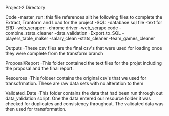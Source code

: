 Project-2 Directory

Code
-master_run: this file references allt he following files to complete the Extract, Tranform and Load for the project
    -SQL: 
        -database sql file 
        -text for ERD
    -web_scraper:
        -chrome driver
        -web_scrape code
    -combine_stats_cleaner
    -data_validation
    -Export_to_SQL
    -players_table_maker
    -salary_clean
    -stats_cleaner
    -team_games_cleaner


Outputs
-These csv files are the final csv's that were used for loading once they were complete from the transform branch


Proposal/Report
-This folder contained the text files for the projet including the proposal and the final report.

Resources
-This foldeer contains the original csv's that we used for transofrmation. These are raw data sets with no alteration to them

Validated_Date
-This folder contains the data that had been run through out data_validation script. One the data entered our resource folder it was checked for duplicates and consistency throughout. The validated data was then used for transformation. 